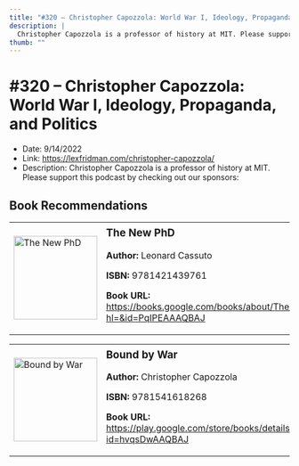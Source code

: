 ```yaml
---
title: "#320 – Christopher Capozzola: World War I, Ideology, Propaganda, and Politics"
description: |
  Christopher Capozzola is a professor of history at MIT. Please support this podcast by checking out our sponsors:"
thumb: ""
---
```


# #320 – Christopher Capozzola: World War I, Ideology, Propaganda, and Politics

  - Date: 9/14/2022
  - Link: https://lexfridman.com/christopher-capozzola/
  - Description: Christopher Capozzola is a professor of history at MIT. Please support this podcast by checking out our sponsors:

## Book Recommendations

<table style="border: none;"><tr style="border: none;"><td style="border: none;"><img src="https://books.google.com/books/content?id=PqIPEAAAQBAJ&printsec=frontcover&img=1&zoom=1&edge=curl&source=gbs_api" alt="The New PhD" width="150" style="vertical-align: top;"></td><td style="border: none; vertical-align: top;"><h3 style='margin-top: 5'>The New PhD</h3><p><strong>Author:</strong> Leonard Cassuto</p><p><strong>ISBN:</strong> 9781421439761</p><p><strong>Book URL:</strong> <a href="https://books.google.com/books/about/The_New_PhD.html?hl=&id=PqIPEAAAQBAJ">https://books.google.com/books/about/The_New_PhD.html?hl=&id=PqIPEAAAQBAJ</a></p></td></tr></table>
<table style="border: none;"><tr style="border: none;"><td style="border: none;"><img src="https://books.google.com/books/content?id=hvqsDwAAQBAJ&printsec=frontcover&img=1&zoom=1&edge=curl&source=gbs_api" alt="Bound by War" width="150" style="vertical-align: top;"></td><td style="border: none; vertical-align: top;"><h3 style='margin-top: 5'>Bound by War</h3><p><strong>Author:</strong> Christopher Capozzola</p><p><strong>ISBN:</strong> 9781541618268</p><p><strong>Book URL:</strong> <a href="https://play.google.com/store/books/details?id=hvqsDwAAQBAJ">https://play.google.com/store/books/details?id=hvqsDwAAQBAJ</a></p></td></tr></table>

